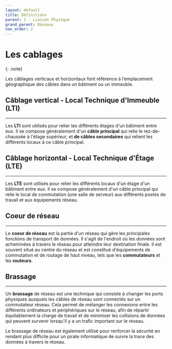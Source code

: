 ```yaml
---
layout: default
title: Définitions
parent: 1 - Liaison Physique
grand_parent: Réseaux
nav_order: 2
---
```


# Les cablages

{: .note}

Les câblages verticaux et horizontaux font référence à l’emplacement géographique des câbles dans un bâtiment ou un immeuble.

## Câblage vertical - Local Technique d'Immeuble (LTI)

---

Les **LTI** sont utilisés pour relier les différents étages d'un bâtiment entre eux. Il se compose généralement d'un **câble principal** qui relie le rez-de-chaussée à l'étage supérieur, et **de câbles secondaires** qui relient les différents locaux à ce câble principal.

## Câblage horizontal - Local Technique d'Étage (LTE)

---

Les **LTE** sont utilisés pour relier les différents locaux d'un étage d'un bâtiment entre eux. Il se compose généralement d'un câble principal qui relie le local de commutation (une salle de serveur) aux différents postes de travail et aux équipements réseau.

## Coeur de réseau

---

Le **coeur de réseau** est la partie d'un réseau qui gère les principales fonctions de transport de données. Il s'agit de l'endroit où les données sont acheminées à travers le réseau pour atteindre leur destination finale. Il est souvent situé au centre du réseau et est constitué d'équipements de commutation et de routage de haut niveau, tels que les **commutateurs** et les **routeurs**.

## Brassage

---

Un **brassage** de réseau est une technique qui consiste à changer les ports physiques auxquels les câbles de réseau sont connectés sur un commutateur réseau. Cela permet de mélanger les connexions entre les différents ordinateurs et périphériques sur le réseau, afin de répartir équitablement la charge de travail et de minimiser les collisions de données qui peuvent survenir lorsqu'il y a un trafic important sur le réseau.

Le brassage de réseau est également utilisé pour renforcer la sécurité en rendant plus difficile pour un pirate informatique de suivre la trace des données à travers le réseau.
